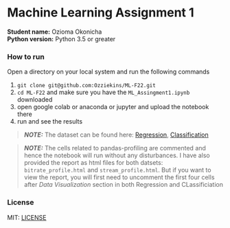 # Machine Learning Assignment 1

**Student name:** Ozioma Okonicha  
**Python version:** Python 3.5 or greater 

### How to run
Open a directory on your local system and run the following commands  
1. ```git clone git@github.com:Ozziekins/ML-F22.git```  
2. ```cd ML-F22``` and make sure you have the `ML_Assingment1.ipynb` downloaded   
3. open google colab or anaconda or jupyter and upload the notebook there
4. run and see the results

> **_NOTE:_** The dataset can be found here: [Regression](https://www.dropbox.com/s/ggim3akt5yjoexb/bitrate_prediction.zip?dl=1), [Classification](https://www.dropbox.com/s/rzbd2vfgmvd9opw/stream_quality_data.zip?dl=1)

> **_NOTE:_** The cells related to pandas-profiling are commented and hence the notebook will run without any disturbances. I have also provided the report as html files for both datsets: `bitrate_profile.html` and `stream_profile.html`. But if you want to view the report, you will first need to uncomment the first four cells after _Data Visualization_ section in both Regression and CLassificiation

### License  
MIT: [LICENSE](https://github.com/Ozziekins/ML-F22/blob/main/LICENSE)
